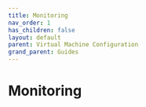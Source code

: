 ```yaml
---
title: Monitoring
nav_order: 1
has_children: false
layout: default
parent: Virtual Machine Configuration
grand_parent: Guides
---
```


# Monitoring